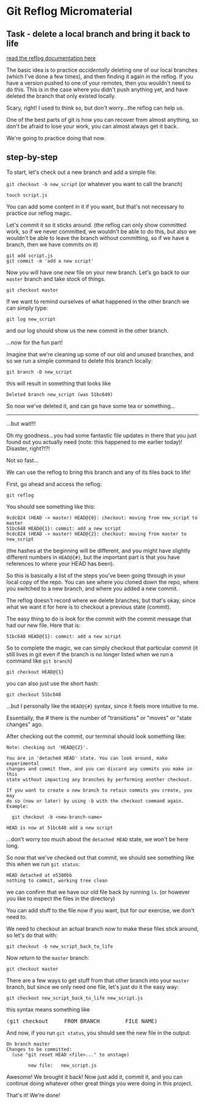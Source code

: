 # Git Reflog Micromaterial


## Task - delete a local branch and bring it back to life

[read the reflog documentation here](https://git-scm.com/docs/git-reflog)

The basic idea is to practice *accidentally* deleting one of our
local branches (which I've done a few times), and then finding
it again in the reflog. If you have a version pushed to one of
your remotes, then you wouldn't need to do this. This is in the
case where you didn't push anything yet, and have deleted the
branch that only existed locally.

Scary, right! I used to think so, but don't worry...the reflog
can help us.

One of the best parts of git is how you can recover from almost
anything, so don't be afraid to lose your work, you can almost
always get it back.

We're going to practice doing that now.


## step-by-step

To start, let's check out a new branch and add a simple file:

`git checkout -b new_script`
(or whatever you want to call the branch)

`touch script.js`

You can add some content in it if you want, but that's not
necessary to practice our reflog magic.

Let's commit it so it sticks around.
(the reflog can only show committed work, so if we never
committed, we wouldn't be able to do this, but also we
wouldn't be able to leave the branch without committing,
so if we have a branch, then we have commits on it)

```
git add script.js
git commit -m 'add a new script'
```

Now you will have one new file on your new branch. Let's go back
to our `master` branch and take stock of things.

`git checkout master`

If we want to remind ourselves of what happened in the other branch
we can simply type:

`git log new_script`

and our log should show us the new commit in the other branch.

...now for the fun part!

Imagine that we're cleaning up some of our old and unused branches,
and so we run a simple command to delete this branch locally:

`git branch -D new_script`

this will result in something that looks like

```
Deleted branch new_script (was 51bc649)
```

So now we've deleted it, and can go have some tea or something...

---

...but wait!!!

Oh my goodness...you had some fantastic file updates in there that
you just found out you actually need (note: this happened to
me earlier today)! Disaster, right?!?!

Not so fast...

We can use the reflog to bring this branch and any of its files
back to life!

First, go ahead and access the reflog:

`git reflog`

You should see something like this:
```
9cdc824 (HEAD -> master) HEAD@{0}: checkout: moving from new_script to master
51bc648 HEAD@{1}: commit: add a new script
9cdc824 (HEAD -> master) HEAD@{2}: checkout: moving from master to new_script
```
(the hashes at the beginning will be different, and you might have slightly
different numbers in `HEAD@{#}`, but the important part is that you have
references to where your HEAD has been).

So this is basically a list of the steps you've been going through in your
local copy of the repo. You can see where you cloned down the repo, where
you switched to a new branch, and where you added a new commit.

The reflog doesn't record where we delete branches, but that's okay, since
what we want it for here is to checkout a previous state (commit).

The easy thing to do is look for the commit with the commit message that
had our new file. Here that is:

`51bc648 HEAD@{1}: commit: add a new script`

So to complete the magic, we can simply checkout that particular commit
(it still lives in git even if the branch is no longer listed when we
run a command like `git branch`)

`git checkout HEAD@{1}`

you can also just use the short hash:

`git checkout 51bc648`

...but I personally like the `HEAD@{#}` syntax, since it feels more intuitive to me.

Essentially, the # there is the number of "transitions" or "moves" or "state changes"
ago.

After checking out the commit, our terminal should look something like:
```
Note: checking out 'HEAD@{2}'.

You are in 'detached HEAD' state. You can look around, make experimental
changes and commit them, and you can discard any commits you make in this
state without impacting any branches by performing another checkout.

If you want to create a new branch to retain commits you create, you may
do so (now or later) by using -b with the checkout command again. Example:

  git checkout -b <new-branch-name>

HEAD is now at 51bc648 add a new script
```

...don't worry too much about the `detached HEAD` state, we won't be here
long.

So now that we've checked out that commit, we should see something like
this when we run `git status`:

```
HEAD detached at e5380bb
nothing to commit, working tree clean
```

we can confirm that we have our old file back by running `ls`.
(or however you like to inspect the files in the directory)

You can add stuff to the file now if you want, but for our exercise,
we don't need to.

We need to checkout an actual branch now to make these files
stick around, so let's do that with:

`git checkout -b new_script_back_to_life`

Now return to the `master` branch:

`git checkout master`

There are a few ways to get stuff from that other branch into your `master` branch,
but since we only need one file, let's just do it the easy way:

`git checkout new_script_back_to_life new_script.js`  

this syntax means something like
<pre>
(git checkout     FROM_BRANCH        FILE_NAME)
</pre>

And now, if you run `git status`, you should see the new file in the output:

```
On branch master
Changes to be committed:
  (use "git reset HEAD <file>..." to unstage)

        new file:   new_script.js

```

Awesome! We brought it back! Now just add it, commit it, and you can continue
doing whatever other great things you were doing in this project.

That's it! We're done!
